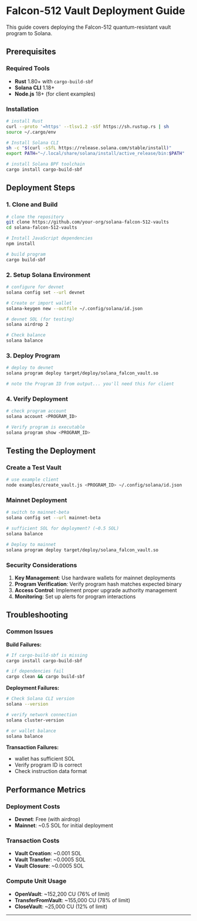 # Falcon-512 Vault Deployment Guide

This guide covers deploying the Falcon-512 quantum-resistant vault program to Solana.

## **Prerequisites**

### **Required Tools**
- **Rust** 1.80+ with `cargo-build-sbf`
- **Solana CLI** 1.18+
- **Node.js** 18+ (for client examples)

### **Installation**

```bash
# install Rust
curl --proto '=https' --tlsv1.2 -sSf https://sh.rustup.rs | sh
source ~/.cargo/env

# Install Solana CLI
sh -c "$(curl -sSfL https://release.solana.com/stable/install)"
export PATH="~/.local/share/solana/install/active_release/bin:$PATH"

# install Solana BPF toolchain
cargo install cargo-build-sbf
```

## **Deployment Steps**

### **1. Clone and Build**

```bash
# clone the repository
git clone https://github.com/your-org/solana-falcon-512-vaults
cd solana-falcon-512-vaults

# Install JavaScript dependencies
npm install

# build program
cargo build-sbf
```

### **2. Setup Solana Environment**

```bash
# configure for devnet
solana config set --url devnet

# Create or import wallet
solana-keygen new --outfile ~/.config/solana/id.json

# devnet SOL (for testing)
solana airdrop 2

# Check balance
solana balance
```

### **3. Deploy Program**

```bash
# deploy to devnet
solana program deploy target/deploy/solana_falcon_vault.so

# note the Program ID from output... you'll need this for client
```

### **4. Verify Deployment**

```bash
# check program account
solana account <PROGRAM_ID>

# Verify program is executable
solana program show <PROGRAM_ID>
```

## **Testing the Deployment**

### **Create a Test Vault**

```bash
# use example client
node examples/create_vault.js <PROGRAM_ID> ~/.config/solana/id.json
```



### **Mainnet Deployment**

```bash
# switch to mainnet-beta
solana config set --url mainnet-beta

# sufficient SOL for deployment? (~0.5 SOL)
solana balance

# Deploy to mainnet
solana program deploy target/deploy/solana_falcon_vault.so
```

### **Security Considerations**

1. **Key Management**: Use hardware wallets for mainnet deployments
2. **Program Verification**: Verify program hash matches expected binary
3. **Access Control**: Implement proper upgrade authority management
4. **Monitoring**: Set up alerts for program interactions

## **Troubleshooting**

### **Common Issues**

**Build Failures:**
```bash
# If cargo-build-sbf is missing
cargo install cargo-build-sbf

# if dependencies fail
cargo clean && cargo build-sbf
```

**Deployment Failures:**
```bash
# Check Solana CLI version
solana --version

# verify network connection
solana cluster-version

# or wallet balance
solana balance
```

**Transaction Failures:**
- wallet has sufficient SOL
- Verify program ID is correct
- Check instruction data format

## **Performance Metrics**

### **Deployment Costs**
- **Devnet**: Free (with airdrop)
- **Mainnet**: ~0.5 SOL for initial deployment

### **Transaction Costs**
- **Vault Creation**: ~0.001 SOL
- **Vault Transfer**: ~0.0005 SOL
- **Vault Closure**: ~0.0005 SOL

### **Compute Unit Usage**
- **OpenVault**: ~152,200 CU (76% of limit)
- **TransferFromVault**: ~155,000 CU (78% of limit)
- **CloseVault**: ~25,000 CU (12% of limit)

---